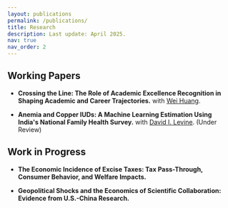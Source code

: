 ```yaml
---
layout: publications
permalink: /publications/
title: Research
description: Last update: April 2025.
nav: true
nav_order: 2
---
```


## Working Papers

- **Crossing the Line: The Role of Academic Excellence Recognition in Shaping Academic and Career Trajectories.** with [Wei Huang](https://huangweipku.com/).

- **Anemia and Copper IUDs: A Machine Learning Estimation Using India's National Family Health Survey.** with [David I. Levine](https://haas.berkeley.edu/faculty/david-i-levine/). (Under Review)

## Work in Progress

- **The Economic Incidence of Excise Taxes: Tax Pass-Through, Consumer Behavior, and Welfare Impacts.**

- **Geopolitical Shocks and the Economics of Scientific Collaboration: Evidence from U.S.-China Research.**

